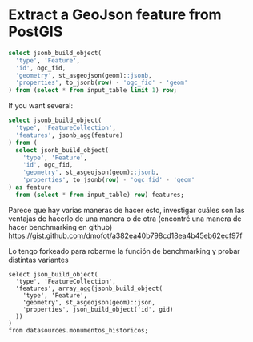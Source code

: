 # Extract a GeoJson feature from PostGIS

```sql
select jsonb_build_object(
  'type', 'Feature',
  'id', ogc_fid,
  'geometry', st_asgeojson(geom)::jsonb,
  'properties', to_jsonb(row) - 'ogc_fid' - 'geom'
) from (select * from input_table limit 1) row;
```

If you want several:

```sql
select jsonb_build_object(
  'type', 'FeatureCollection',
  'features', jsonb_agg(feature)
) from (
  select jsonb_build_object(
    'type', 'Feature',
    'id', ogc_fid,
    'geometry', st_asgeojson(geom)::jsonb,
    'properties', to_jsonb(row) - 'ogc_fid' - 'geom'
) as feature
  from (select * from input_table) row) features;
```

Parece que hay varias maneras de hacer esto, investigar cuáles son las ventajas de hacerlo de una manera o de otra
(encontré una manera de hacer benchmarking en github)
https://gist.github.com/dmofot/a382ea40b798cd18ea4b45eb62ecf97f

Lo tengo forkeado para robarme la función de benchmarking y probar distintas variantes


```
select json_build_object(
  'type', 'FeatureCollection',
  'features', array_agg(jsonb_build_object(
    'type', 'Feature',
    'geometry', st_asgeojson(geom)::json,
    'properties', json_build_object('id', gid)
  ))
)
from datasources.monumentos_historicos;
```
